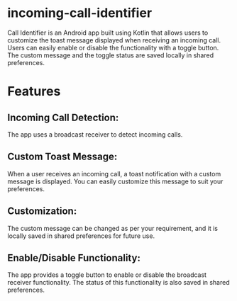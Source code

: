 # incoming-call-identifier
Call Identifier is an Android app built using Kotlin that allows users to customize the toast message displayed when receiving an incoming call. 
Users can easily enable or disable the functionality with a toggle button. The custom message and the toggle status are saved locally in shared preferences.

# Features
## Incoming Call Detection:
The app uses a broadcast receiver to detect incoming calls.

## Custom Toast Message: 
When a user receives an incoming call, a toast notification with a custom message is displayed. You can easily customize this message to suit your preferences.

## Customization: 
The custom message can be changed as per your requirement, and it is locally saved in shared preferences for future use.

## Enable/Disable Functionality: 
The app provides a toggle button to enable or disable the broadcast receiver functionality. The status of this functionality is also saved in shared preferences.
